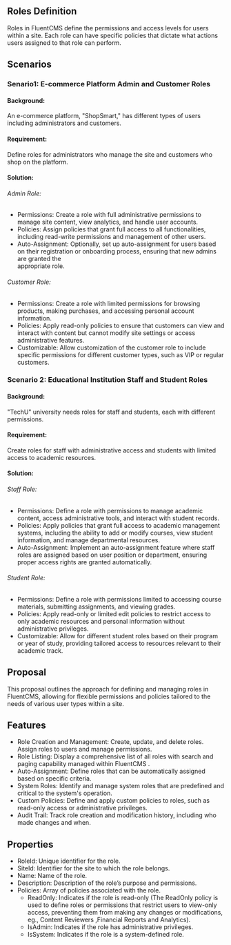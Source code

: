 ## Roles Definition
Roles in FluentCMS define the permissions and access levels for users within a site. Each role can have specific policies that dictate what actions users assigned to that role can perform.

## Scenarios
### Senario1: E-commerce Platform Admin and Customer Roles
#### Background:
An e-commerce platform, "ShopSmart," has different types of users including administrators and customers.
#### Requirement: 
Define roles for administrators who manage the site and customers who shop on the platform.

#### Solution:
  ###### Admin Role:
  * Permissions: Create a role with full administrative permissions to manage site content, view analytics, and handle user accounts.
  * Policies: Assign policies that grant full access to all functionalities, including read-write permissions and management of other users.
  * Auto-Assignment: Optionally, set up auto-assignment for users based on their registration or onboarding process, ensuring that new admins are granted the   
  appropriate role.
  ###### Customer Role:
  * Permissions: Create a role with limited permissions for browsing products, making purchases, and accessing personal account information.
  * Policies: Apply read-only policies to ensure that customers can view and interact with content but cannot modify site settings or access administrative features.
  * Customizable: Allow customization of the customer role to include specific permissions for different customer types, such as VIP or regular customers.

### Scenario 2: Educational Institution Staff and Student Roles
#### Background: 
"TechU" university needs roles for staff and students, each with different permissions.
#### Requirement: 
Create roles for staff with administrative access and students with limited access to academic resources.

#### Solution:
  ###### Staff Role:
  * Permissions: Define a role with permissions to manage academic content, access administrative tools, and interact with student records.
  * Policies: Apply policies that grant full access to academic management systems, including the ability to add or modify courses, view student information, and 
    manage departmental resources.
  * Auto-Assignment: Implement an auto-assignment feature where staff roles are assigned based on user position or department, ensuring proper access rights are 
    granted automatically.
  ###### Student Role:
  * Permissions: Define a role with permissions limited to accessing course materials, submitting assignments, and viewing grades.
  * Policies: Apply read-only or limited edit policies to restrict access to only academic resources and personal information without administrative privileges.
  * Customizable: Allow for different student roles based on their program or year of study, providing tailored access to resources relevant to their academic track.

## Proposal
This proposal outlines the approach for defining and managing roles in FluentCMS, allowing for flexible permissions and policies tailored to the needs of various user types within a site.

## Features
* Role Creation and Management: Create, update, and delete roles. Assign roles to users and manage permissions.
* Role Listing: Display a comprehensive list of all roles with search and paging capability managed within FluentCMS .
* Auto-Assignment: Define roles that can be automatically assigned based on specific criteria.
* System Roles: Identify and manage system roles that are predefined and critical to the system's operation.
* Custom Policies: Define and apply custom policies to roles, such as read-only access or administrative privileges.
* Audit Trail: Track role creation and modification history, including who made changes and when.

## Properties
* RoleId: Unique identifier for the role.
* SiteId: Identifier for the site to which the role belongs.
* Name: Name of the role.
* Description: Description of the role’s purpose and permissions.
* Policies: Array of policies associated with the role.
  * ReadOnly: Indicates if the role is read-only (The ReadOnly policy is used to define roles or permissions that restrict users to view-only access, preventing them from making any changes or modifications, eg., Content Reviewers ,Financial Reports and Analytics).
  * IsAdmin: Indicates if the role has administrative privileges.
  * IsSystem: Indicates if the role is a system-defined role.
